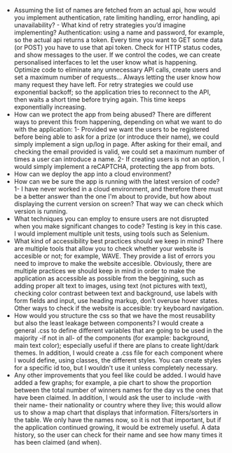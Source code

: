   * Assuming the list of names are fetched from an actual api, how would you implement authentication, rate limiting handling, error handling, api unavailability? - What kind of retry strategies you’d imagine implementing?
    Authentication: using a name and password, for example, so the actual api returns a token. Every time you want to GET some data (or POST) you have to use that api token.
    Check for HTTP status codes, and show messages to the user. If we control the codes, we can create personalised interfaces to let the user know what is happening.
    Optimize code to eliminate any unnecessary API calls, create users and set a maximum number of requests... Always letting the user know how many request they have left.
    For retry strategies we could use exponential backoff; so the application tries to reconnect to the API, then waits a short time before trying again. This time keeps exponentially increasing.
  * How can we protect the app from being abused?
    There are different ways to prevent this from happening, depending on what we want to do with the application:
    1- Provided we want the users to be registered before being able to ask for a prize (or introduce their name), we could simply implement a sign up/log in page. After asking for their email, and checking the email provided is valid, we could set a maximum number of times a user can introduce a name.
    2- If creating users is not an option, I would simply implement a reCAPTCHA, protecting the app from bots.
  * How can we deploy the app into a cloud environment?
  * How can we be sure the app is running with the latest version of code?
    1- I have never worked in a cloud environment, and therefore there must be a better answer than the one I'm about to provide, but how about displaying the current version on screen? That way we can check which version is running.
  * What techniques you can employ to ensure users are not disrupted when you make significant changes to code?
    Testing is key in this case. I would implement multiple unit tests, using tools such as Selenium.
  * What kind of accessibility best practices should we keep in mind?
    There are multiple tools that allow you to check whether your website is accesible or not; for example, WAVE. They provide a list of errors you need to improve to make the website accesible.
    Obviously, there are multiple practices we should keep in mind in order to make the application as accessible as possible from the beggining, such as adding proper alt text to images, using text (not pictures with text), checking color contrast between text and background, use labels with form fields and input, use heading markup, don't overuse hover states.
    Other ways to check if the website is accesible: try keyboard navigation.
  * How would you structure the css so that we have the most reusability but also the least leakage between components?
    I would create a general .css to define different variables that are going to be used in the majority -if not in all- of the components (for example: background, main text color); especially useful if there are plans to create light/dark themes. In addition, I would create a .css file for each component where I would define, using classes, the different styles. You can create styles for a specific id too, but I wouldn't use it unless completely necessary.
  * Any other improvements that you feel like could be added.
    I would have added a few graphs; for example, a pie chart to show the proportion between the total number of winners names for the day vs the ones that have been claimed.
    In addition, I would ask the user to include -with their name- their nationality or country where they live; this would allow us to show a map chart that displays that information.
    Filters/sorters in the table. We only have the names now, so it is not that important, but if the application continued growing, it would be extremely useful.
    A data history, so the user can check for their name and see how many times it has been claimed (and when).